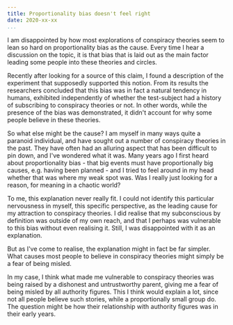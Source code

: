 ```yaml
---
title: Proportionality bias doesn't feel right
date: 2020-xx-xx
...
```


I am disappointed by how most explorations of conspiracy theories seem to lean so hard on proportionality bias as the cause. Every time I hear a discussion on the topic, it is that bias that is laid out as the main factor leading some people into these theories and circles. 

Recently after looking for a source of this claim, I found a description of the experiment that supposedly supported this notion. From its results the researchers concluded that this bias was in fact a natural tendency in humans, exhibited independently of whether the test-subject had a history of subscribing to conspiracy theories or not. In other words, while the presence of the bias was demonstrated, it didn't account for why some people believe in these theories.

So what else might be the cause? I am myself in many ways quite a paranoid individual, and have sought out a number of conspiracy theories in the past. They have often had an alluring aspect that has been difficult to pin down, and I've wondered what it was. Many years ago I first heard about proportionality bias - that big events must have proportionally big causes, e.g. having been planned - and I tried to feel around in my head whether that was where my weak spot was. Was I really just looking for a reason, for meaning in a chaotic world? 

To me, this explanation never really fit. I could not identify this particular nervousness in myself, this specific perspective, as the leading cause for my attraction to conspiracy theories. I did realise that my subconscious by definition was outside of my own reach, and that I perhaps was vulnerable to this bias without even realising it. Still, I was disappointed with it as an explanation. 

But as I've come to realise, the explanation might in fact be far simpler. What causes most people to believe in conspiracy theories might simply be a fear of being misled. 

In my case, I think what made me vulnerable to conspiracy theories was being raised by a dishonest and untrustworthy parent, giving me a fear of being misled by all authority figures. This I think would explain a lot, since not all people believe such stories, while a proportionally small group do. The question might be how their relationship with authority figures was in their early years.
